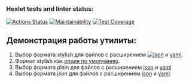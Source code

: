 ### Hexlet tests and linter status:
[![Actions Status](https://github.com/SomeC0de/java-project-71/actions/workflows/main.yml/badge.svg)](https://github.com/SomeC0de/java-project-71/actions)
[![Maintainability](https://api.codeclimate.com/v1/badges/3f0d962d4b59777bc8da/maintainability)](https://codeclimate.com/github/SomeC0de/java-project-71/maintainability)
[![Test Coverage](https://api.codeclimate.com/v1/badges/3f0d962d4b59777bc8da/test_coverage)](https://codeclimate.com/github/SomeC0de/java-project-71/test_coverage)

## Демонстрация работы утилиты:
1) Выбор формата stylish для файлов с расширением [![json](https://asciinema.org/a/PtDZKJPXjk2RKIi5wkD4xfaM3.svg)](https://asciinema.org/a/PtDZKJPXjk2RKIi5wkD4xfaM3?autoplay=1)
и [yaml](https://asciinema.org/a/pgSF66dnFe4Fr7C5uiYg5v2Xl).
2) Формат stylish как [опция по умолчанию](https://asciinema.org/a/352fsfZdqAFtwvtEVeYcSds5l).
3) Выбор формата plain для файлов с расширением [json](https://asciinema.org/a/TFHvCFgmPgsUCKFAxjgNiRZxG) и [yaml](https://asciinema.org/a/nnci3MmJx5VF0la9tjUb8PXWa).
4) Выбор формата json для файлов с расширением [json](https://asciinema.org/a/np2xaEWPwjrH4IJ9S2VeuQ8e5) и [yaml](https://asciinema.org/a/DhRj25mQkzBIbp4pKXxRwq3yk).

